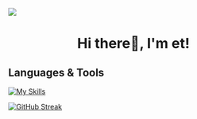 ![](https://komarev.com/ghpvc/?username=etyoun&color=blue&style=flat-square&abbreviated=true)

<h1 align="center">
  Hi there👋, I'm et!
</h1>

<h2>
  Languages & Tools
</h2>

[![My Skills](https://skillicons.dev/icons?i=js,html,css,react,materialui,py,aws,linux,postgres,docker,postman,flask,git,selenium,tensorflow,anaconda,vscode&perline=9)](https://skillicons.dev)


[![GitHub Streak](https://streak-stats.demolab.com/?user=etyoun&theme=rising-sun)](https://git.io/streak-stats)

